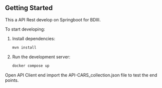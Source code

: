 ## Getting Started

This a API Rest develop on Springboot for BDIII.

To start developing:

1. Install dependencies:
   ```bash
   mvn install
   ```
2. Run the development server:
   ```bash
   docker compose up
   ```

Open API Client end import the API-CARS_collection.json file to test the end points.
